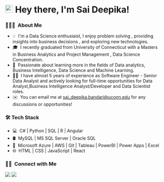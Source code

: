 
<h1> <img src = "https://raw.githubusercontent.com/MartinHeinz/MartinHeinz/master/wave.gif" width = 25px> Hey there, I'm Sai Deepika!</h1>



### 👨🏻‍💻 &nbsp;About Me

- 💡 &nbsp;I'm a Data Science enthusiaist, I enjoy problem solving , providing insights into business decisions , and exploring new technologies.
- 🎓 &nbsp;I recently graduated from University of Connecticut with a Masters in Business Analytics and Project Management , Data Science Concentration.
- 🌱 &nbsp;Passionate about learning more in the fields of Data analytics, Business Intelligence, Data Science and Machine Learning.
- 👩‍💻 &nbsp;I have almost 5 years of experience as Software Engineer - Senior Data Analyst and actively looking for full-time opportunities for Data Analyst,Business Intelligence Analyst/Developer and Data Scientist roles.
- ✉️ &nbsp;You can email me at sai_deepika.bandari@uconn.edu for any discussions or opportunities!


<h3>🛠 Tech Stack</h3>

- 💻 &nbsp;C# | Python | SQL | R | Angular 
- 🛢 &nbsp;MySQL | MS SQL Server | Oracle SQL
- 🔧 &nbsp;Microsoft Azure | AWS | Git | Tableau | PowerBI | Power Apps | Excel
- 🌐 &nbsp;HTML | CSS | JavaScript | React


### 🤝🏻 &nbsp;Connect with Me

<a href="https://www.linkedin.com/in/saideepikabandari/"><img src="https://img.shields.io/badge/-SaiDeepika%20Bandari-0077B5?style=flat&logo=Linkedin&logoColor=white"/></a>
<a href="mailto:sai_Deepika.bandari@uconn.edu"><img src="https://img.shields.io/badge/-sai_deepika.bandari@uconn.edu-D14836?style=flat&logo=Gmail&logoColor=white"/></a>
</p>
